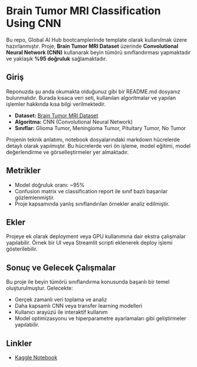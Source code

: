 # Brain Tumor MRI Classification Using CNN

Bu repo, Global AI Hub bootcamplerinde template olarak kullanılmak üzere hazırlanmıştır. Proje, **Brain Tumor MRI Dataset** üzerinde **Convolutional Neural Network (CNN)** kullanarak beyin tümörü sınıflandırması yapmaktadır ve yaklaşık **%95 doğruluk** sağlamaktadır.

## Giriş

Reponuzda şu anda okumakta olduğunuz gibi bir README.md dosyanız bulunmalıdır. Burada kısaca veri seti, kullanılan algoritmalar ve yapılan işlemler hakkında kısa bilgi verilmektedir.

* **Dataset:** [Brain Tumor MRI Dataset](https://www.kaggle.com/datasets/dilahbaheci/brain-tumor-mri-classification)
* **Algoritma:** CNN (Convolutional Neural Network)
* **Sınıflar:** Glioma Tumor, Meningioma Tumor, Pituitary Tumor, No Tumor

Projenin teknik anlatımı, notebook dosyalarındaki markdown hücrelerde detaylı olarak yapılmıştır. Bu hücrelerde veri ön işleme, model eğitimi, model değerlendirme ve görselleştirmeler yer almaktadır.

## Metrikler

* Model doğruluk oranı: ~95%
* Confusion matrix ve classification report ile sınıf bazlı başarılar gözlemlenmiştir.
* Proje kapsamında yanlış sınıflandırılan örnekler analiz edilmiştir.

## Ekler

Projeye ek olarak deployment veya GPU kullanımına dair ekstra çalışmalar yapılabilir. Örnek bir UI veya Streamlit scripti eklenerek deploy işlemi gösterilebilir.

## Sonuç ve Gelecek Çalışmalar

Bu proje ile beyin tümörü sınıflandırma konusunda başarılı bir temel oluşturulmuştur. Gelecekte:

* Gerçek zamanlı veri toplama ve analiz
* Daha kapsamlı CNN veya transfer learning modelleri
* Kullanıcı arayüzü ile interaktif kullanım
* Model optimizasyonu ve hiperparametre ayarlamaları gibi geliştirmeler yapılabilir.

## Linkler

* [Kaggle Notebook ](https://www.kaggle.com/code/dilahbaheci/brain-tumor-mri-analysis-using-cnn-accuracy-98/edit/run/264024808)
